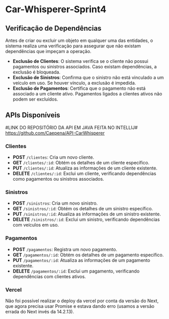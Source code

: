 # Car-Whisperer-Sprint4

## Verificação de Dependências

Antes de criar ou excluir um objeto em qualquer uma das entidades, o sistema realiza uma verificação para assegurar que não existam dependências que impeçam a operação.

- **Exclusão de Clientes**: O sistema verifica se o cliente não possui pagamentos ou sinistros associados. Caso existam dependências, a exclusão é bloqueada.
- **Exclusão de Sinistros**: Confirma que o sinistro não está vinculado a um veículo em uso. Se houver vínculo, a exclusão é impedida.
- **Exclusão de Pagamentos**: Certifica que o pagamento não está associado a um cliente ativo. Pagamentos ligados a clientes ativos não podem ser excluídos.

## APIs Disponíveis

#LINK DO REPOSITÓRIO DA API EM JAVA FEITA NO INTELLIJ#
https://github.com/Caepena/API-CarWhisperer

### Clientes
- **POST** `/clientes`: Cria um novo cliente.
- **GET** `/clientes/:id`: Obtém os detalhes de um cliente específico.
- **PUT** `/clientes/:id`: Atualiza as informações de um cliente existente.
- **DELETE** `/clientes/:id`: Exclui um cliente, verificando dependências como pagamentos ou sinistros associados.

### Sinistros
- **POST** `/sinistros`: Cria um novo sinistro.
- **GET** `/sinistros/:id`: Obtém os detalhes de um sinistro específico.
- **PUT** `/sinistros/:id`: Atualiza as informações de um sinistro existente.
- **DELETE** `/sinistros/:id`: Exclui um sinistro, verificando dependências com veículos em uso.

### Pagamentos
- **POST** `/pagamentos`: Registra um novo pagamento.
- **GET** `/pagamentos/:id`: Obtém os detalhes de um pagamento específico.
- **PUT** `/pagamentos/:id`: Atualiza as informações de um pagamento existente.
- **DELETE** `/pagamentos/:id`: Exclui um pagamento, verificando dependências com clientes ativos.

### Vercel
Não foi possível realizar o deploy da vercel por conta da versão do Next, que agora precisa usar Promise e estava dando erro (usamos a versão errada do Next invés da 14.2.13).
